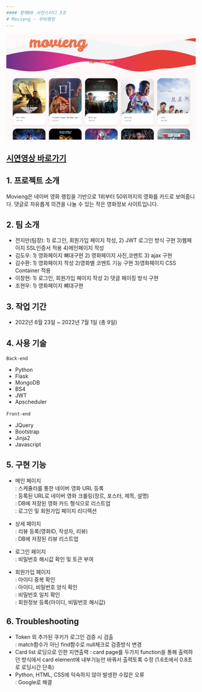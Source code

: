 ```yaml
---
#### 항해99 사전스터디 3조
# Movieng - 무비랭킹
---
```


![main_example](./main_example.png)

## [시연영상 바로가기](https://www.youtube.com/watch?v=qbDI9jdoRqI)

## 1. 프로젝트 소개

Movieng은 네이버 영화 랭킹을 기반으로 1위부터 50위까지의 영화를 카드로 보여줍니다.
댓글로 자유롭게 의견을 나눌 수 있는 작은 영화정보 사이트입니다.

## 2. 팀 소개

- 전지만(팀장): 1) 로그인, 회원가입 페이지 작성, 2) JWT 로그인 방식 구현 3)웹페이지 SSL인증서 적용 4)메인페이지 작성
- 김도우: 1) 영화페이지 뼈대구현 2) 영화페이지 사진,코멘트 3) ajax 구현
- 김수환: 1) 영화페이지 작성 2)영화별 코멘트 기능 구현 3)영화페이지 CSS Container 적용
- 이창현: 1) 로그인, 회원가입 페이지 작성 2) 댓글 페이징 방식 구현
- 조현우: 1) 영화페이지 뼈대구현

## 3. 작업 기간

- 2022년 6월 23일 ~ 2022년 7월 1일 (총 9일)

## 4. 사용 기술

`Back-end`

- Python
- Flask
- MongoDB
- BS4
- JWT
- Apscheduler

`Front-end`

- JQuery
- Bootstrap
- Jinja2
- Javascript

## 5. 구현 기능

- 메인 페이지  
  : 스케쥴러를 통한 네이버 영화 URL 등록  
  : 등록된 URL로 네이버 영화 크롤링(장르, 포스터, 제목, 설명)  
  : DB에 저장된 영화 카드 형식으로 리스트업  
  : 로그인 및 회원가입 페이지 리디렉션

- 상세 페이지  
  : 리뷰 등록(영화ID, 작성자, 리뷰)  
  : DB에 저장된 리뷰 리스트업

- 로그인 페이지  
  : 비밀번호 해시값 확인 및 토큰 부여

- 회원가입 페이지  
  : 아이디 중복 확인  
  : 아이디, 비밀번호 양식 확인  
  : 비밀번호 일치 확인  
  : 회원정보 등록(아이디, 비밀번호 해시값)

## 6. Troubleshooting

- Token 외 추가된 쿠키가 로그인 검증 시 검출  
  : match함수가 아닌 find함수로 null체크로 검증방식 변경
- Card list 로딩으로 인한 지연출력
  : card page를 두가지 function을 통해 출력하던 방식에서 card element에 내부기능만 바꿔서 출력토록 수정
  (1.6초에서 0.8초로 로딩시간 단축)
- Python, HTML, CSS에 익숙하지 않아 발생한 수많은 오류  
  : Google로 해결
